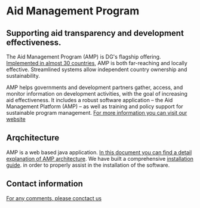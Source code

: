 
# Aid Management Program

## Supporting aid transparency and development effectiveness.

The Aid Management Program (AMP) is DG's flagship offering. [Implemented in almost 30 countries](https://www.developmentgateway.org/blog/short-history-amp-technology), AMP is both far-reaching and locally effective. Streamlined systems allow independent country ownership and sustainability.

AMP helps governments and development partners gather, access, and monitor information on development activities, with the goal of increasing aid effectiveness. It includes a robust software application – the Aid Management Platform (AMP) – as well as training and policy support for sustainable program management.
[For more information you can visit our website](https://www.developmentgateway.org/expertise/amp "Development Gateway's Homepage")


## Arqchitecture
AMP is a web based java  application. [In this document you can find a detail explanation of AMP architecture](../master/doc/AMP_3_Technical_Documentation.pdf).
We have built a comprehensive [installation guide](../master/doc/AMP_Installation_Guide.pdf). in order to properly assist in the installation of the software. 

## Contact information

[For any comments, please conctact us](mailto:info@developmentgateway.org "Development Gateway's Email")
 



